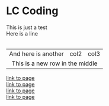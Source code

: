 # LC Coding
This is just a test<br>
Here is a line<br><br>
<table><tr><td>And here is another</td>
  <td>col2</td>
  <td>col3</td></tr>
  <tr align="center"><td colspan="3" >This is a new row in the middle</td></tr></table>
<br<br>
<a href="/page1.php">link to page</a><br>
<a href="/page1.md">link to page</a><br>
<a href="page1.php">link to page</a><br>
<a href="page1.md">link to page</a><br>
<br>
